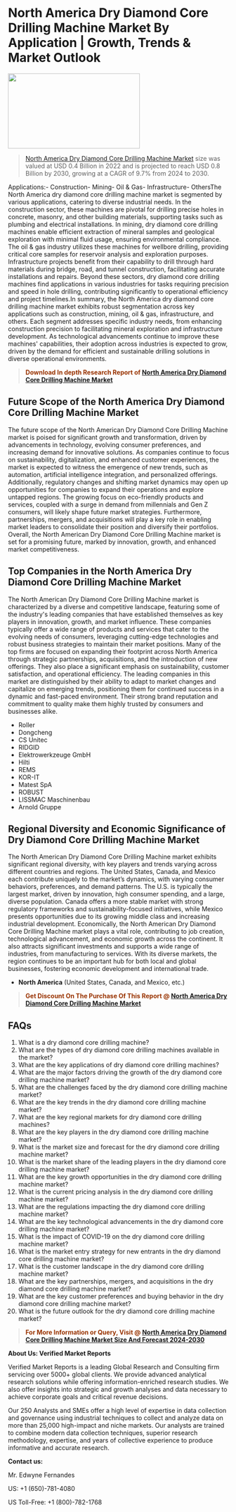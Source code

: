 <p><h1>North America Dry Diamond Core Drilling Machine Market By Application | Growth, Trends & Market Outlook</h1><p><img class="aligncenter size-medium wp-image-105565" src="https://ffe5etoiles.com/wp-content/uploads/2025/01/MST7-300x171.png" alt="" width="300" height="171" /></p><blockquote><p><a href="https://www.verifiedmarketreports.com/download-sample/?rid=633162&utm_source=Github-NA&utm_medium=362" target="_blank">North America Dry Diamond Core Drilling Machine Market</a> size was valued at USD 0.4 Billion in 2022 and is projected to reach USD 0.8 Billion by 2030, growing at a CAGR of 9.7% from 2024 to 2030.</p></blockquote>Applications:- Construction- Mining- Oil & Gas- Infrastructure- OthersThe North America dry diamond core drilling machine market is segmented by various applications, catering to diverse industrial needs. In the construction sector, these machines are pivotal for drilling precise holes in concrete, masonry, and other building materials, supporting tasks such as plumbing and electrical installations. In mining, dry diamond core drilling machines enable efficient extraction of mineral samples and geological exploration with minimal fluid usage, ensuring environmental compliance. The oil & gas industry utilizes these machines for wellbore drilling, providing critical core samples for reservoir analysis and exploration purposes. Infrastructure projects benefit from their capability to drill through hard materials during bridge, road, and tunnel construction, facilitating accurate installations and repairs. Beyond these sectors, dry diamond core drilling machines find applications in various industries for tasks requiring precision and speed in hole drilling, contributing significantly to operational efficiency and project timelines.In summary, the North America dry diamond core drilling machine market exhibits robust segmentation across key applications such as construction, mining, oil & gas, infrastructure, and others. Each segment addresses specific industry needs, from enhancing construction precision to facilitating mineral exploration and infrastructure development. As technological advancements continue to improve these machines' capabilities, their adoption across industries is expected to grow, driven by the demand for efficient and sustainable drilling solutions in diverse operational environments.</p><blockquote><p><span style="color: #993300;"><strong>Download In depth Research Report of <a href="https://www.verifiedmarketreports.com/download-sample/?rid=633162&utm_source=Github-NA&utm_medium=362">North America Dry Diamond Core Drilling Machine Market</a></strong></span></p></blockquote><h2>Future Scope of the North America Dry Diamond Core Drilling Machine Market</h2><p>The future scope of the North American Dry Diamond Core Drilling Machine market is poised for significant growth and transformation, driven by advancements in technology, evolving consumer preferences, and increasing demand for innovative solutions. As companies continue to focus on sustainability, digitalization, and enhanced customer experiences, the market is expected to witness the emergence of new trends, such as automation, artificial intelligence integration, and personalized offerings. Additionally, regulatory changes and shifting market dynamics may open up opportunities for companies to expand their operations and explore untapped regions. The growing focus on eco-friendly products and services, coupled with a surge in demand from millennials and Gen Z consumers, will likely shape future market strategies. Furthermore, partnerships, mergers, and acquisitions will play a key role in enabling market leaders to consolidate their position and diversify their portfolios. Overall, the North American Dry Diamond Core Drilling Machine market is set for a promising future, marked by innovation, growth, and enhanced market competitiveness.</p><h2>Top Companies in the North America Dry Diamond Core Drilling Machine Market</h2><p>The North American Dry Diamond Core Drilling Machine market is characterized by a diverse and competitive landscape, featuring some of the industry's leading companies that have established themselves as key players in innovation, growth, and market influence. These companies typically offer a wide range of products and services that cater to the evolving needs of consumers, leveraging cutting-edge technologies and robust business strategies to maintain their market positions. Many of the top firms are focused on expanding their footprint across North America through strategic partnerships, acquisitions, and the introduction of new offerings. They also place a significant emphasis on sustainability, customer satisfaction, and operational efficiency. The leading companies in this market are distinguished by their ability to adapt to market changes and capitalize on emerging trends, positioning them for continued success in a dynamic and fast-paced environment. Their strong brand reputation and commitment to quality make them highly trusted by consumers and businesses alike.</p><p><ul><li>Roller </li><li> Dongcheng </li><li> CS Unitec </li><li> RIDGID </li><li> Elektrowerkzeuge GmbH </li><li> Hilti </li><li> REMS </li><li> KOR-IT </li><li> Matest SpA </li><li> ROBUST </li><li> LISSMAC Maschinenbau </li><li> Arnold Gruppe</li></ul></p><h2>Regional Diversity and Economic Significance of Dry Diamond Core Drilling Machine Market</h2><p>The North American Dry Diamond Core Drilling Machine market exhibits significant regional diversity, with key players and trends varying across different countries and regions. The United States, Canada, and Mexico each contribute uniquely to the market’s dynamics, with varying consumer behaviors, preferences, and demand patterns. The U.S. is typically the largest market, driven by innovation, high consumer spending, and a large, diverse population. Canada offers a more stable market with strong regulatory frameworks and sustainability-focused initiatives, while Mexico presents opportunities due to its growing middle class and increasing industrial development. Economically, the North American Dry Diamond Core Drilling Machine market plays a vital role, contributing to job creation, technological advancement, and economic growth across the continent. It also attracts significant investments and supports a wide range of industries, from manufacturing to services. With its diverse markets, the region continues to be an important hub for both local and global businesses, fostering economic development and international trade.</p><ul> <li><strong>North America</strong> (United States, Canada, and Mexico, etc.)</li></ul><blockquote><p><span style="color: #993300;"><strong>Get Discount On The Purchase Of This Report @ <a href="https://www.verifiedmarketreports.com/ask-for-discount/?rid=633162&utm_source=Github-NA&utm_medium=362">North America Dry Diamond Core Drilling Machine Market</a></strong></span></p></blockquote><h2>FAQs</h2><p><ol> <li>What is a dry diamond core drilling machine?</div><div></li> <li>What are the types of dry diamond core drilling machines available in the market?</div><div></li> <li>What are the key applications of dry diamond core drilling machines?</div><div></li> <li>What are the major factors driving the growth of the dry diamond core drilling machine market?</div><div></li> <li>What are the challenges faced by the dry diamond core drilling machine market?</div><div></li> <li>What are the key trends in the dry diamond core drilling machine market?</div><div></li> <li>What are the key regional markets for dry diamond core drilling machines?</div><div></li> <li>What are the key players in the dry diamond core drilling machine market?</div><div></li> <li>What is the market size and forecast for the dry diamond core drilling machine market?</div><div></li> <li>What is the market share of the leading players in the dry diamond core drilling machine market?</div><div></li> <li>What are the key growth opportunities in the dry diamond core drilling machine market?</div><div></li> <li>What is the current pricing analysis in the dry diamond core drilling machine market?</div><div></li> <li>What are the regulations impacting the dry diamond core drilling machine market?</div><div></li> <li>What are the key technological advancements in the dry diamond core drilling machine market?</div><div></li> <li>What is the impact of COVID-19 on the dry diamond core drilling machine market?</div><div></li> <li>What is the market entry strategy for new entrants in the dry diamond core drilling machine market?</div><div></li> <li>What is the customer landscape in the dry diamond core drilling machine market?</div><div></li> <li>What are the key partnerships, mergers, and acquisitions in the dry diamond core drilling machine market?</div><div></li> <li>What are the key customer preferences and buying behavior in the dry diamond core drilling machine market?</div><div></li> <li>What is the future outlook for the dry diamond core drilling machine market?</div><div></li></ol></p><blockquote><p><span style="color: #993300;"><strong>For More Information or Query, Visit @ <a href="https://www.verifiedmarketreports.com/product/dry-diamond-core-drilling-machine-market/">North America Dry Diamond Core Drilling Machine Market Size And Forecast 2024-2030</a></strong></span></p></blockquote><p><strong>About Us: Verified Market Reports</strong></p><p>Verified Market Reports is a leading Global Research and Consulting firm servicing over 5000+ global clients. We provide advanced analytical research solutions while offering information-enriched research studies. We also offer insights into strategic and growth analyses and data necessary to achieve corporate goals and critical revenue decisions.</p><p>Our 250 Analysts and SMEs offer a high level of expertise in data collection and governance using industrial techniques to collect and analyze data on more than 25,000 high-impact and niche markets. Our analysts are trained to combine modern data collection techniques, superior research methodology, expertise, and years of collective experience to produce informative and accurate research.</p><p><strong>Contact us:</strong></p><p>Mr. Edwyne Fernandes</p><p>US: +1 (650)-781-4080</p><p>US Toll-Free: +1 (800)-782-1768</p>
